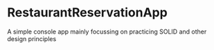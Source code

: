 # RestaurantReservationApp
A simple console app mainly focussing on practicing SOLID and other design principles
